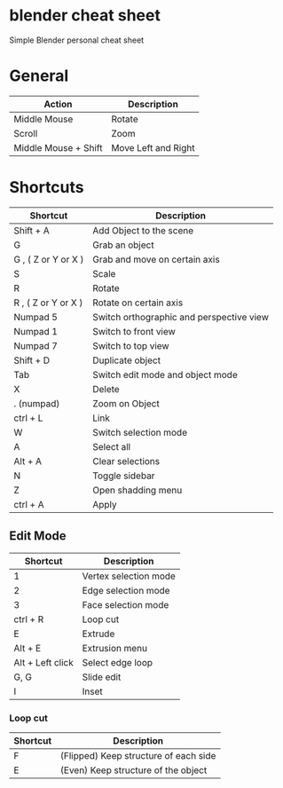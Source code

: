 # blender cheat sheet

Simple Blender personal cheat sheet

# General

| Action | Description |
| ------ | ------ |
| Middle Mouse | Rotate |
| Scroll | Zoom |
| Middle Mouse + Shift | Move Left and Right |

# Shortcuts

| Shortcut | Description |
| ------ | ------ |
| Shift + A | Add Object to the scene |
| G | Grab an object |
| G , ( Z or Y or X ) | Grab and move on certain axis |
| S | Scale |
| R | Rotate |
| R , ( Z or Y or X ) | Rotate on certain axis |
| Numpad 5 | Switch orthographic and perspective view  |
| Numpad 1 | Switch to front view  |
| Numpad 7 | Switch to top view  |
| Shift + D | Duplicate object  |
| Tab | Switch edit mode and object mode  |
| X | Delete  |
| . (numpad) | Zoom on Object  |
| ctrl + L | Link  |
| W | Switch selection mode  |
| A | Select all  |
| Alt + A | Clear selections  |
| N | Toggle sidebar  |
| Z | Open shadding menu  |
| ctrl + A | Apply  |

## Edit Mode

| Shortcut | Description |
| ------ | ------ |
| 1 | Vertex selection mode |
| 2 | Edge selection mode |
| 3 | Face selection mode |
| ctrl + R | Loop cut |
| E | Extrude |
| Alt + E | Extrusion menu |
| Alt + Left click | Select edge loop |
| G, G | Slide edit |
| I | Inset |

### Loop cut

| Shortcut | Description |
| ------ | ------ |
| F | (Flipped) Keep structure of each side |
| E | (Even) Keep structure of the object |
